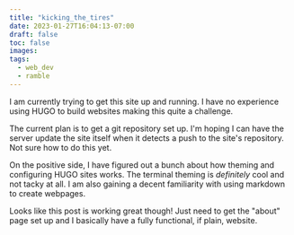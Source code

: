 ```yaml
---
title: "kicking_the_tires"
date: 2023-01-27T16:04:13-07:00
draft: false
toc: false
images:
tags:
  - web_dev
  - ramble
---
```


I am currently trying to get this site up and running. I have no experience using HUGO to build websites making this quite a challenge.

The current plan is to get a git repository set up. I'm hoping I can have the server update the site itself when it detects a push to the site's repository. Not sure how to do this yet.

On the positive side, I have figured out a bunch about how theming and configuring HUGO sites works. The terminal theming is *definitely* cool and not tacky at all. I am also gaining a decent familiarity with using markdown to create webpages.

Looks like this post is working great though! Just need to get the 
"about" page set up and I basically have a fully functional, if plain, website. 